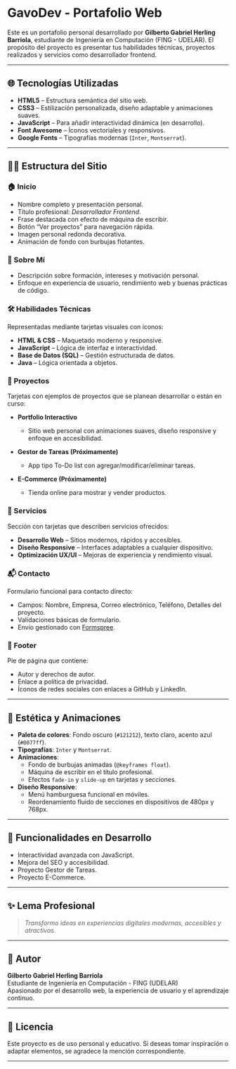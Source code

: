 # GavoDev - Portafolio Web

Este es un portafolio personal desarrollado por **Gilberto Gabriel Herling Barriola**, estudiante de Ingeniería en Computación (FING - UDELAR). El propósito del proyecto es presentar tus habilidades técnicas, proyectos realizados y servicios como desarrollador frontend.

---

## 🌐 Tecnologías Utilizadas

- **HTML5** – Estructura semántica del sitio web.
- **CSS3** – Estilización personalizada, diseño adaptable y animaciones suaves.
- **JavaScript** – Para añadir interactividad dinámica (en desarrollo).
- **Font Awesome** – Íconos vectoriales y responsivos.
- **Google Fonts** – Tipografías modernas (`Inter`, `Montserrat`).

---

## 🧑‍💻 Estructura del Sitio

### 🏠 Inicio

- Nombre completo y presentación personal.
- Título profesional: *Desarrollador Frontend*.
- Frase destacada con efecto de máquina de escribir.
- Botón “Ver proyectos” para navegación rápida.
- Imagen personal redonda decorativa.
- Animación de fondo con burbujas flotantes.

### 👤 Sobre Mí

- Descripción sobre formación, intereses y motivación personal.
- Enfoque en experiencia de usuario, rendimiento web y buenas prácticas de código.

### 🛠️ Habilidades Técnicas

Representadas mediante tarjetas visuales con íconos:

- **HTML & CSS** – Maquetado moderno y responsive.
- **JavaScript** – Lógica de interfaz e interactividad.
- **Base de Datos (SQL)** – Gestión estructurada de datos.
- **Java** – Lógica orientada a objetos.

### 💼 Proyectos

Tarjetas con ejemplos de proyectos que se planean desarrollar o están en curso:

- **Portfolio Interactivo**
  - Sitio web personal con animaciones suaves, diseño responsive y enfoque en accesibilidad.

- **Gestor de Tareas (Próximamente)**
  - App tipo To-Do list con agregar/modificar/eliminar tareas.

- **E-Commerce (Próximamente)**
  - Tienda online para mostrar y vender productos.

### 🧰 Servicios

Sección con tarjetas que describen servicios ofrecidos:

- **Desarrollo Web** – Sitios modernos, rápidos y accesibles.
- **Diseño Responsive** – Interfaces adaptables a cualquier dispositivo.
- **Optimización UX/UI** – Mejoras de experiencia y rendimiento visual.

### 📬 Contacto

Formulario funcional para contacto directo:

- Campos: Nombre, Empresa, Correo electrónico, Teléfono, Detalles del proyecto.
- Validaciones básicas de formulario.
- Envío gestionado con [Formspree](https://formspree.io).

### 🦶 Footer

Pie de página que contiene:

- Autor y derechos de autor.
- Enlace a política de privacidad.
- Íconos de redes sociales con enlaces a GitHub y LinkedIn.

---

## 🎨 Estética y Animaciones

- **Paleta de colores**: Fondo oscuro (`#121212`), texto claro, acento azul (`#0077ff`).
- **Tipografías**: `Inter` y `Montserrat`.
- **Animaciones**:
  - Fondo de burbujas animadas (`@keyframes float`).
  - Máquina de escribir en el título profesional.
  - Efectos `fade-in` y `slide-up` en tarjetas y secciones.
- **Diseño Responsive**:
  - Menú hamburguesa funcional en móviles.
  - Reordenamiento fluido de secciones en dispositivos de 480px y 768px.

---

## 🚧 Funcionalidades en Desarrollo

- Interactividad avanzada con JavaScript.
- Mejora del SEO y accesibilidad.
- Proyecto Gestor de Tareas.
- Proyecto E-Commerce.

---

## ✨ Lema Profesional

> *Transformo ideas en experiencias digitales modernas, accesibles y atractivas.*

---

## 🧠 Autor

**Gilberto Gabriel Herling Barriola**  
Estudiante de Ingeniería en Computación - FING (UDELAR)  
Apasionado por el desarrollo web, la experiencia de usuario y el aprendizaje continuo.

---

## 📝 Licencia

Este proyecto es de uso personal y educativo. Si deseas tomar inspiración o adaptar elementos, se agradece la mención correspondiente.

---

